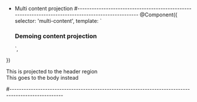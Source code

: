 * Multi content projection
#----------------------------------------------------------------------------------------------------
@Component({
  selector: 'multi-content',
  template: `
    <h3>Demoing content projection</h3>
    <div class="box">
      <ng-content select="[header]"></ng-content>
    </div>
    <div class="box">
      <ng-content select="[body]"></ng-content>
    </div>
  `,
})

<multi-content>
    <div header>This is projected to the header region</div>
    <div body>This goes to the body instead</div>
</multi-content>

#----------------------------------------------------------------------------------------------------
